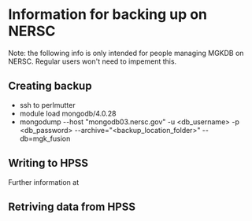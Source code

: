 # Information for backing up on NERSC
Note: the following info is only intended for people managing MGKDB on NERSC. Regular users won't need to impement this.

## Creating backup 
- ssh to perlmutter
- module load mongodb/4.0.28
- mongodump --host "mongodb03.nersc.gov" -u <db_username> -p <db_password> --archive="<backup_location_folder>" --db=mgk_fusion

## Writing to HPSS 
Further information at 


## Retriving data from HPSS 
 

